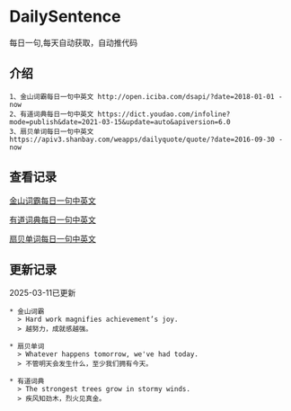 # DailySentence

每日一句,每天自动获取，自动推代码

## 介绍

```
1、金山词霸每日一句中英文 http://open.iciba.com/dsapi/?date=2018-01-01 - now
2、有道词典每日一句中英文 https://dict.youdao.com/infoline?mode=publish&date=2021-03-15&update=auto&apiversion=6.0
3、扇贝单词每日一句中英文 https://apiv3.shanbay.com/weapps/dailyquote/quote/?date=2016-09-30 - now
```

## 查看记录

[金山词霸每日一句中英文](./data/iciba/)

[有道词典每日一句中英文](./data/youdao/)

[扇贝单词每日一句中英文](./data/shanbay/)

## 更新记录
2025-03-11已更新 
```
* 金山词霸
  > Hard work magnifies achievement’s joy.
  > 越努力，成就感越强。

* 扇贝单词
  > Whatever happens tomorrow, we've had today.
  > 不管明天会发生什么，至少我们拥有今天。

* 有道词典
  > The strongest trees grow in stormy winds.
  > 疾风知劲木，烈火见真金。

```
